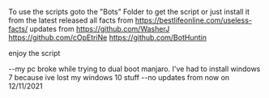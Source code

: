 To use the scripts goto the "Bots" Folder to get the script
or just install it from the latest released 
all facts from https://bestlifeonline.com/useless-facts/
updates from 
https://github.com/WasherJ
https://github.com/cOpEtriNe
https://github.com/BotHuntin

enjoy the script


--my pc broke while trying to dual boot manjaro. I've had to install windows 7 because ive lost my windows 10 stuff
--no updates from now on 12/11/2021
